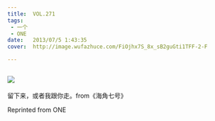 ```yaml
---
title:	VOL.271
tags:
 - 一个
 - ONE
date:	2013/07/5 1:43:35
cover:	http://image.wufazhuce.com/FiOjhx7S_8x_sB2guGti1TFF-2-F

---
```

![](http://image.wufazhuce.com/FiOjhx7S_8x_sB2guGti1TFF-2-F)
---

留下来，或者我跟你走。from《海角七号》
 
Reprinted from ONE
